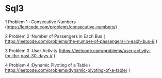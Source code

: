 # Sql3

1 Problem 1 : Consecutive Numbers	(https://leetcode.com/problems/consecutive-numbers/)

2 Problem 2 :Number of Passengers in Each Bus 	(	https://leetcode.com/problems/the-number-of-passengers-in-each-bus-i/ )

3 Problem 3 :User Activity		(https://leetcode.com/problems/user-activity-for-the-past-30-days-i/ )

4 Problem 4 :Dynamic Pivoting of a Table	(	https://leetcode.com/problems/dynamic-pivoting-of-a-table/ )
